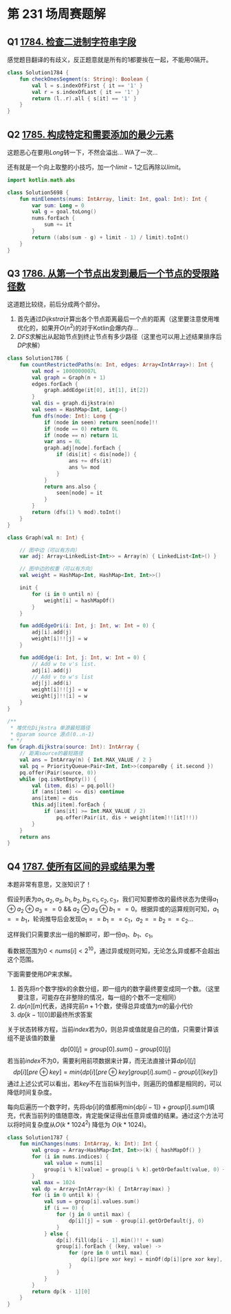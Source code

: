 # 第 231 场周赛题解

## Q1 [1784. 检查二进制字符串字段](https://leetcode-cn.com/problems/check-if-binary-string-has-at-most-one-segment-of-ones/)

感觉题目翻译的有歧义，反正题意就是所有的$1$都要挨在一起，不能用$0$隔开。

```kotlin
class Solution1784 {
    fun checkOnesSegment(s: String): Boolean {
        val l = s.indexOfFirst { it == '1' }
        val r = s.indexOfLast { it == '1' }
        return (l..r).all { s[it] == '1' }
    }
}
```

## Q2 [1785. 构成特定和需要添加的最少元素](https://leetcode-cn.com/problems/minimum-elements-to-add-to-form-a-given-sum/)

这题恶心在要用$Long$转一下，不然会溢出... WA了一次...

还有就是一个向上取整的小技巧，加一个$limit - 1$之后再除以$limit$。

```kotlin
import kotlin.math.abs

class Solution5698 {
    fun minElements(nums: IntArray, limit: Int, goal: Int): Int {
        var sum: Long = 0
        val g = goal.toLong()
        nums.forEach {
            sum += it
        }
        return ((abs(sum - g) + limit - 1) / limit).toInt()
    }
}
```

## Q3 [1786. 从第一个节点出发到最后一个节点的受限路径数](https://leetcode-cn.com/problems/number-of-restricted-paths-from-first-to-last-node/)

这道题比较绕，前后分成两个部分。

1. 首先通过$Dijkstra$计算出各个节点距离最后一个点的距离（这里要注意使用堆优化的，如果开$O(n^2)$的对于Kotlin会爆内存...
2. $DFS$求解出从起始节点到终止节点有多少路径（这里也可以用上述结果排序后$DP$求解）

```kotlin
class Solution1786 {
    fun countRestrictedPaths(n: Int, edges: Array<IntArray>): Int {
        val mod = 1000000007L
        val graph = Graph(n + 1)
        edges.forEach {
            graph.addEdge(it[0], it[1], it[2])
        }
        val dis = graph.dijkstra(n)
        val seen = HashMap<Int, Long>()
        fun dfs(node: Int): Long {
            if (node in seen) return seen[node]!!
            if (node == 0) return 0L
            if (node == n) return 1L
            var ans = 0L
            graph.adj[node].forEach {
                if (dis[it] < dis[node]) {
                    ans += dfs(it)
                    ans %= mod
                }
            }
            return ans.also {
                seen[node] = it
            }
        }
        return (dfs(1) % mod).toInt()
    }
}

class Graph(val n: Int) {

    // 图中边（可以有方向）
    var adj: Array<LinkedList<Int>> = Array(n) { LinkedList<Int>() }

    // 图中边的权重（可以有方向）
    val weight = HashMap<Int, HashMap<Int, Int>>()

    init {
        for (i in 0 until n) {
            weight[i] = hashMapOf()
        }
    }

    fun addEdgeOri(i: Int, j: Int, w: Int = 0) {
        adj[i].add(j)
        weight[i]!![j] = w
    }

    fun addEdge(i: Int, j: Int, w: Int = 0) {
        // Add w to v's list.
        adj[i].add(j)
        // Add v to w's list
        adj[j].add(i)
        weight[i]!![j] = w
        weight[j]!![i] = w
    }
}

/**
 * 堆优化Dijkstra 单源最短路径
 * @param source 源点(0..n-1)
 * */
fun Graph.dijkstra(source: Int): IntArray {
    // 距离source的最短路径
    val ans = IntArray(n) { Int.MAX_VALUE / 2 }
    val pq = PriorityQueue<Pair<Int, Int>>(compareBy { it.second })
    pq.offer(Pair(source, 0))
    while (pq.isNotEmpty()) {
        val (item, dis) = pq.poll()
        if (ans[item] <= dis) continue
        ans[item] = dis
        this.adj[item].forEach {
            if (ans[it] >= Int.MAX_VALUE / 2)
                pq.offer(Pair(it, dis + weight[item]!![it]!!))
        }
    }
    return ans
}
```

## Q4 [1787. 使所有区间的异或结果为零](https://leetcode-cn.com/problems/make-the-xor-of-all-segments-equal-to-zero/)

本题非常有意思，又涨知识了！

假设列表为${a_1,a_2,a_3,b_1,b_2,b_3,c_1,c_2,c_3}$，我们可知要修改的最终状态为使得$a_1\oplus a_2\oplus a_3 == 0$ && $a_2\oplus a_3\oplus b_1 == 0$。根据异或的运算规则可知，$a_1 == b_1$，轮询推导后会发现$a_1 == b_1 == c_1$，$a_2 == b_2 == c_2$...

这样我们只需要求出一组的解即可，即一份$a_1、b_1、c_1$。

看数据范围为$0 < nums[i] < 2^{10}$，通过异或规则可知，无论怎么异或都不会超出这个范围。

下面需要使用$DP$来求解。

1. 首先将$n$个数字按$k$的余数分组，即一组内的数字最终要变成同一个数。（这里要注意，可能存在非整除的情况，每一组的个数不一定相同）
2. $dp[n][m]$代表，选择完前$n+1$个数，使得总异或值为$m$的最小代价
3. $dp[k - 1][0]$即最终所求答案

关于状态转移方程，当前$index$若为$0$，则总异或值就是自己的值，只需要计算该组不是该值的数量
$$
dp[0][j] = group[0].sum() - group[0][j]
$$
若当前$index$不为$0$，需要利用前项数据来计算，而无法直接计算$dp[i][j]$
$$
dp[i][pre \oplus key] = min \left\{dp[i][pre \oplus key] group[i].sum() - group[i][key]\right\}
$$
通过上述公式可以看出，若$key$不在当前纵列当中，则遍历的值都是相同的，可以降低时间复杂度。

每向后遍历一个数字时，先将$dp[i]$的值都用$min\left\{dp[i - 1]\right\} + group[i].sum()$填充，代表当前列的值随意改，肯定能保证得出任意异或值的结果。通过这个方法可以将时间复杂度从$O(k * 1024^2)$ 降低为 $O(k * 1024)$。

```kotlin
class Solution1787 {
    fun minChanges(nums: IntArray, k: Int): Int {
        val group = Array<HashMap<Int, Int>>(k) { hashMapOf() }
        for (i in nums.indices) {
            val value = nums[i]
            group[i % k][value] = group[i % k].getOrDefault(value, 0) + 1
        }
        val max = 1024
        val dp = Array<IntArray>(k) { IntArray(max) }
        for (i in 0 until k) {
            val sum = group[i].values.sum()
            if (i == 0) {
                for (j in 0 until max) {
                    dp[i][j] = sum - group[i].getOrDefault(j, 0)
                }
            } else {
                dp[i].fill(dp[i - 1].min()!! + sum)
                group[i].forEach { (key, value) ->
                    for (pre in 0 until max) {
                        dp[i][pre xor key] = minOf(dp[i][pre xor key], dp[i - 1][pre] + sum - value)
                    }
                }
            }
        }
        return dp[k - 1][0]
    }
}
```

